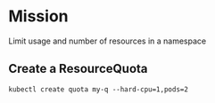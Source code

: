 # Mission
Limit usage and number of resources in a namespace

## Create a ResourceQuota
```commandline
kubectl create quota my-q --hard-cpu=1,pods=2
```

#


